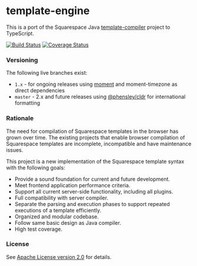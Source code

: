 
# template-engine

This is a port of the Squarespace Java [template-compiler](https://github.com/squarespace/template-compiler) project to TypeScript.

[![Build Status](https://travis-ci.org/Squarespace/template-engine.svg?branch=master)](https://travis-ci.org/Squarespace/template-engine)
[![Coverage Status](https://img.shields.io/coveralls/Squarespace/template-engine.svg)](https://coveralls.io/github/Squarespace/template-engine?branch=master)

### Versioning

The following live branches exist:

* `1.x` - for ongoing releases using [moment](https://www.npmjs.com/package/moment) and moment-timezone as direct dependencies
* `master` - 2.x and future releases using [@phensley/cldr](https://www.npmjs.com/package/@phensley/cldr) for international formatting

### Rationale

The need for compilation of Squarespace templates in the browser has grown over time. The existing projects that enable browser compilation of Squarespace templates are incomplete, incompatible and have maintenance issues.

This project is a new implementation of the Squarespace template syntax with the following goals:

 * Provide a sound foundation for current and future development.
 * Meet frontend application performance criteria.
 * Support all current server-side functionality, including all plugins.
 * Full compatibility with server compiler.
 * Separate the parsing and execution phases to support repeated executions of a template efficiently.
 * Organized and modular codebase.
 * Follow same basic design as Java compiler.
 * High test coverage.

### License

See [Apache License version 2.0](https://tldrlegal.com/license/apache-license-2.0-(apache-2.0)) for details.
